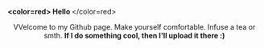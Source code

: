 <b> <color=red> 
Hello 
</b> 
</color=red>
<center>
VVelcome to my Github page. Make yourself comfortable. Infuse a tea or smth.
<b>If I do something cool, then I'll upload it there :) </b>
</center>
